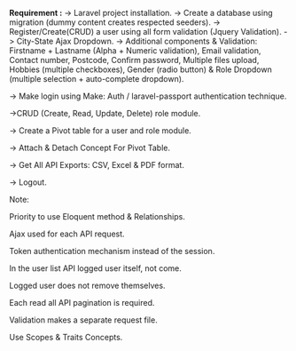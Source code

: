 **Requirement :**
-> Laravel project installation.
-> Create a database using migration (dummy content creates respected seeders).
-> Register/Create(CRUD) a user using all form validation (Jquery Validation).
-> City-State Ajax Dropdown.
-> Additional components & Validation: Firstname + Lastname (Alpha + Numeric validation), Email validation, Contact number, Postcode, Confirm password, Multiple files upload, Hobbies (multiple checkboxes), Gender (radio button) & Role Dropdown (multiple selection + auto-complete dropdown).

-> Make login using Make: Auth / laravel-passport authentication technique.

->CRUD (Create, Read, Update, Delete)  role module.

-> Create a Pivot table for a user and role module.

-> Attach & Detach Concept For Pivot Table.

-> Get All API Exports: CSV, Excel & PDF format.

-> Logout.


Note:

Priority to use Eloquent method & Relationships.

Ajax used for each API request.

Token authentication mechanism instead of the session.

In the user list API logged user itself, not come.

Logged user does not remove themselves.

Each read all API pagination is required.

Validation makes a separate request file.

Use Scopes & Traits Concepts.

